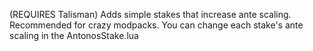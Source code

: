(REQUIRES Talisman) Adds simple stakes that increase ante scaling. Recommended for crazy modpacks. You can change each stake's ante scaling in the AntonosStake.lua
